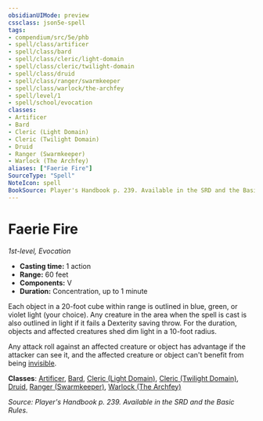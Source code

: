 ```yaml
---
obsidianUIMode: preview
cssclass: json5e-spell
tags:
- compendium/src/5e/phb
- spell/class/artificer
- spell/class/bard
- spell/class/cleric/light-domain
- spell/class/cleric/twilight-domain
- spell/class/druid
- spell/class/ranger/swarmkeeper
- spell/class/warlock/the-archfey
- spell/level/1
- spell/school/evocation
classes:
- Artificer
- Bard
- Cleric (Light Domain)
- Cleric (Twilight Domain)
- Druid
- Ranger (Swarmkeeper)
- Warlock (The Archfey)
aliases: ["Faerie Fire"]
SourceType: "Spell"
NoteIcon: spell
BookSource: Player's Handbook p. 239. Available in the SRD and the Basic Rules.
---
```

# Faerie Fire
*1st-level, Evocation*  

- **Casting time:** 1 action
- **Range:** 60 feet
- **Components:** V
- **Duration:** Concentration, up to 1 minute

Each object in a 20-foot cube within range is outlined in blue, green, or violet light (your choice). Any creature in the area when the spell is cast is also outlined in light if it fails a Dexterity saving throw. For the duration, objects and affected creatures shed dim light in a 10-foot radius.

Any attack roll against an affected creature or object has advantage if the attacker can see it, and the affected creature or object can't benefit from being [invisible](/2-Mechanics/CLI/rules/conditions.md#invisible).

**Classes**: [Artificer](/2-Mechanics/CLI/classes/artificer-tce.md), [Bard](/2-Mechanics/CLI/classes/bard.md), [Cleric (Light Domain)](/2-Mechanics/CLI/classes/cleric-light-domain.md), [Cleric (Twilight Domain)](/2-Mechanics/CLI/classes/cleric-twilight-domain-tce.md), [Druid](/2-Mechanics/CLI/classes/druid.md), [Ranger (Swarmkeeper)](/2-Mechanics/CLI/classes/ranger-swarmkeeper-tce.md), [Warlock (The Archfey)](/2-Mechanics/CLI/classes/warlock-the-archfey.md)

*Source: Player's Handbook p. 239. Available in the SRD and the Basic Rules.*